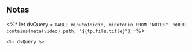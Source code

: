 ## Notas
<%*
let dvQuery = `
TABLE
minutoInicio, minutoFin
FROM "NOTES" 
WHERE 
	contains(meta(video).path, "${tp.file.title}")
`;
-%>
```dataview
<%- dvQuery %>
```